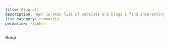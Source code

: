 ```yaml
---
title: Blogroll
description: Hand curated list of websites and blogs I find interesting…
list_category: community
permalink: /links/
---
```


Boop
